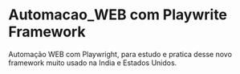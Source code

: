 # Automacao_WEB com Playwrite Framework
Automação WEB com Playwright, para estudo e pratica desse novo framework muito usado na India e Estados Unidos.
